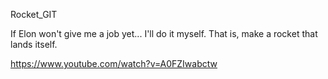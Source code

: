 Rocket_GIT

If Elon won't give me a job yet... I'll do it myself. That is, make a rocket that lands itself.

https://www.youtube.com/watch?v=A0FZIwabctw

